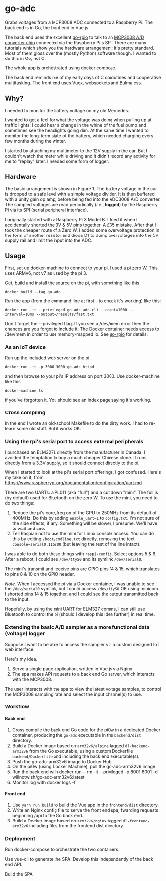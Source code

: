 # go-adc
Grabs voltages from a MCP3008 ADC connected to a Raspberry Pi. The back end is in Go, the front end in Vue.js.

The back end uses the excellent [go-rpio](https://github.com/stianeikeland/go-rpio) to talk to an [MCP3008 A/D converter chip](http://ww1.microchip.com/downloads/en/DeviceDoc/21295d.pdf) connected via the Raspberry Pi's SPI. There are many tutorials which show you the hardware arrangement: it's pretty standard. Most of them gloss over the (mostly Python) software though. I wanted to do this in Go, not C.

The whole app is orchestrated using docker compose.

The back end reminds me of my early days of C coroutines and cooperative multitasking. The front end uses Vuex, websockets and Bulma css.

## Why?

I needed to monitor the battery voltage on my old Mercedes.

I wanted to get a feel for what the voltage was doing when pulling up at traffic lights: I could hear a change in the whine of the fuel pump and sometimes see the headlights going dim. At the same time I wanted to monitor the long-term state of the battery, which needed charging every few months during the winter.

I started by attaching my multimeter to the 12V supply in the car. But I couldn't watch the meter while driving and it didn't record any activity for me to "replay" later. I needed some form of logger.

## Hardware

The basic arrangement is shown in Figure 1. The battery voltage in the car is dropped to a safe level with a simple voltage divider. It is then buffered with a unity gain op amp, before being fed into the ADC3008 A/D converter. The sampled voltages are read periodically (*i.e.*, **logged**) by the Raspberry Pi via its SPI (serial peripheral interface).

I originally started with a Raspberry Pi 3 Model B. I fried it when I accidentally shorted the 3V & 5V pins together. A £35 mistake. After that I took the cheaper route of a Zero W. I added some overvoltage protection in the form of another resistor and diode D1 to dump overvoltages into the 5V supply rail and limit the input into the ADC.

## Usage

First, set up docker-machine to connect to your pi. I used a pi zero W. This uses ARMv6, not v7 as used by the pi 3.

Get, build and install the source on the pi, with something like this

```
docker build --tag go-adc .
```

Run the app (from the command line at first - to check it's working) like this:

```
docker run -it --privileged go-adc adc-cli --count=1000 --interval=10ms --output=/results/fast.txt
```

Don't forget the --privileged flag. If you see a /dev/mem error then the chances are you forgot to include it. The Docker container needs access to /dev/mem in order to use memory-mapped io. See [go-rpio](https://github.com/stianeikeland/go-rpio) for details.

### As an IoT device

Run up the included web server on the pi

```
docker run -it -p 3000:3000 go-adc httpd
```

and then browse to your pi's IP address on port 3000. Use docker-machine like this

```
docker-machine ls
```

if you've forgotten it. You should see an index page saying it's working.

### Cross compiling
In the end I wrote an old-school Makefile to do the dirty work. I had to re-learn some old stuff. But it works OK.

### Using the rpi's serial port to access external peripherals
I purchased an ELM327L directly from the manufacturer in Canada. I avoided the temptation to buy a much cheaper Chinese clone. It runs directly from a 3.3V supply, so it should connect directly to the pi.

When I started to look at the pi's serial port offerings, I got confused. Here's my take on it, from https://www.raspberrypi.org/documentation/configuration/uart.md

There are two UARTs: a PL011 (aka "full") and a cut down "mini". The full is (by default) used for Bluetooth on the zero W. To use the mini, you need to do two things:

1. Reduce the pi's core_freq on of the GPU to 250MHz from its default of 400MHz. Do this by adding ```enable_uart=1``` to ```config.txt```. I'm not sure of the side effects, if any. Something will be slower, I presume. We'll have to wait and see.
2. Tell Raspian not to use the mini for Linux console access. You can do this by editing ```/boot/cmdline.txt``` directly, removing the text ```console=serial0,115200``` (but leaving the rest of the line intact).

I was able to do both these things with ```raspi-config```. Select options 5 & 6. After a reboot, I could see ```/dev/ttyS0``` and its symlink ```/dev/serial0```.

The mini's transmit and receive pins are GPIO pins 14 & 15, which translates to pins 8 & 10 on the GPIO header.

*Note.* When I accessed the pi via a Docker container, I was unable to see the ```/dev/serial0``` symlink, but I could access ```/dev/ttyS0``` OK using minicom. I shorted pins 14 & 15 together, and I could see the output transmitted back to the input.

Hopefully, by using the mini UART for ELM327 comms, I can still use Bluetooth to control the pi (should I develop this idea further) in real time.

### Extending the basic A/D sampler as a more functional data (voltage) logger
Suppose I want to be able to access the sampler via a custom designed IoT web interface.

Here's my idea.

1. Serve a single page application, written in Vue.js via Nginx.
2. The spa makes API requests to a back end Go server, which interacts with the MCP3008.

The user interacts with the spa to view the latest voltage samples, to control the MCP3008 sampling rate and select the input channel(s) to use.

### Workflow
#### Back end
1. Cross compile the back end Go code for the pi0w in a dedicated Docker container, producing the ```go-adc``` executable in the ```backend/dist``` directory.
2. Build a Docker image based on ```arm32v6/alpine``` tagged ```dl-backend-arm32v6``` from the Go executable, using a custom Dockerfile ```backend/Dockerfile``` and including the back end executable(s).
3. Push the go-adc-arm32v6 image to Docker Hub.
4. On the pi0w (using Docker Machine), pull the go-adc-arm32v6 image.
5. Run the back end with
docker run --rm -it --privileged -p 8001:8001 -d willnotwish/go-adc-arm32v6:latest
6. Monitor log with docker logs -f <id>

#### Front end
1. Use ```yarn run build``` to build the Vue app in the ```frontend/dist``` directory.
2. Write an Nginx config file to serve the front end spa, fwarding requests beginning /api to the Go back end.
3. Build a Docker image based on ```arm32v6/nginx``` tagged ```dl-frontend-arm32v6``` including files from the frontend dist directory.

### Deployment
Run docker-compose to orchestrate the two containers.





Use vue-cli to generate the SPA. Develop this independently of the back end API.

Build the SPA
